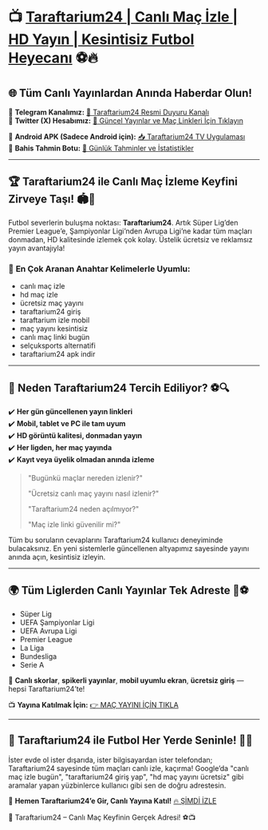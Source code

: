 # 📺 **[Taraftarium24 | Canlı Maç İzle | HD Yayın | Kesintisiz Futbol Heyecanı](http://www.taraftar.site)** ⚽🔥

## 🌐 **Tüm Canlı Yayınlardan Anında Haberdar Olun!**
📱 **Telegram Kanalımız:** [📲 Taraftarium24 Resmi Duyuru Kanalı](https://t.me/+EettS_37_J44NjI6)  
🐤 **Twitter (X) Hesabımız:** [🎯 Güncel Yayınlar ve Maç Linkleri İçin Tıklayın](https://x.com/T24RESMI)

📲 **Android APK (Sadece Android için):** [📥 Taraftarium24 TV Uygulaması](https://atomkontrol.top/apk/taraftariumtv.apk)  
🤖 **Bahis Tahmin Botu:** [🎯 Günlük Tahminler ve İstatistikler](https://t.me/betmantahmin)

---

## 🏆 **Taraftarium24 ile Canlı Maç İzleme Keyfini Zirveye Taşı!** 🏟️📡

Futbol severlerin buluşma noktası: **Taraftarium24**. Artık Süper Lig’den Premier League’e, Şampiyonlar Ligi’nden Avrupa Ligi’ne kadar tüm maçları donmadan, HD kalitesinde izlemek çok kolay. Üstelik ücretsiz ve reklamsız yayın avantajıyla!

### 🔑 **En Çok Aranan Anahtar Kelimelerle Uyumlu:**
- canlı maç izle
- hd maç izle
- ücretsiz maç yayını
- taraftarium24 giriş
- taraftarium izle mobil
- maç yayını kesintisiz
- canlı maç linki bugün
- selçuksports alternatifi
- taraftarium24 apk indir

---

## 📲 **Neden Taraftarium24 Tercih Ediliyor?** ⚽🔍

✔️ **Her gün güncellenen yayın linkleri**  
✔️ **Mobil, tablet ve PC ile tam uyum**  
✔️ **HD görüntü kalitesi, donmadan yayın**  
✔️ **Her ligden, her maç yayında**  
✔️ **Kayıt veya üyelik olmadan anında izleme**

> "Bugünkü maçlar nereden izlenir?"
> 
> "Ücretsiz canlı maç yayını nasıl izlenir?"
> 
> "Taraftarium24 neden açılmıyor?"
> 
> "Maç izle linki güvenilir mi?"

Tüm bu soruların cevaplarını Taraftarium24 kullanıcı deneyiminde bulacaksınız. En yeni sistemlerle güncellenen altyapımız sayesinde yayını anında açın, kesintisiz izleyin.

---

## 🌍 **Tüm Liglerden Canlı Yayınlar Tek Adreste** 🎥⚽

- Süper Lig
- UEFA Şampiyonlar Ligi
- UEFA Avrupa Ligi
- Premier League
- La Liga
- Bundesliga
- Serie A

📌 **Canlı skorlar**, **spikerli yayınlar**, **mobil uyumlu ekran**, **ücretsiz giriş** — hepsi Taraftarium24’te!

📺 **Yayına Katılmak İçin:** [👉 MAÇ YAYINI İÇİN TIKLA](http://www.taraftar.site)

---

## 🎯 **Taraftarium24 ile Futbol Her Yerde Seninle!** 🥅🚀

İster evde ol ister dışarıda, ister bilgisayardan ister telefondan; Taraftarium24 sayesinde tüm maçları canlı izle, kaçırma! Google’da "canlı maç izle bugün", "taraftarium24 giriş yap", "hd maç yayını ücretsiz" gibi aramalar yapan yüzbinlerce kullanıcı gibi sen de doğru adrestesin.

📢 **Hemen Taraftarium24’e Gir, Canlı Yayına Katıl!** [🔥 ŞİMDİ İZLE](http://www.taraftar.site)

🎊 Taraftarium24 – Canlı Maç Keyfinin Gerçek Adresi! ⚽📺

